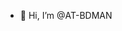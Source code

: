 - 👋 Hi, I’m @AT-BDMAN

<!---
AT-BDMAN/AT-BDMAN is a ✨ special ✨ repository because its `README.md` (this file) appears on your GitHub profile.
You can click the Preview link to take a look at your changes.
--->

